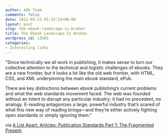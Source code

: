 ```yaml
---
author: 40k Team
comments: false
date: 2012-05-23 05:33:52+00:00
layout: post
slug: the-ebook-landscape-is-broken
title: The Ebook Landscape Is Broken
wordpress_id: 13505
categories:
- Interesting links
---
```


"Since technically we all work in publishing, it makes sense to turn our collective attention to the technical and logistic challenges of ebooks. They are a new frontier, but it looks a lot like the old web frontier, with HTML, CSS, and XML underpinning the main ebook standard, ePub.

There are key distinctions between ebook publishing’s current problems and what the web standards movement faced. The web was founded without an intent to disrupt any particular industry; it had no precedent, no analogy. E-reading antagonizes a large, powerful industry that’s scared of what this new way of reading brings—and they’re either actively fighting open standards or simply ignoring them."

via [A List Apart: Articles: Publication Standards Part 1: The Fragmented Present](http://www.alistapart.com/articles/publication-standards-part-1-the-fragmented-present/).

